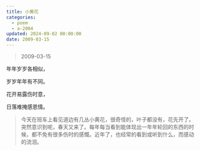 ```yaml
---
title: 小黄花
categories:
  - poem
  - a-2004
updated: 2024-09-02 00:00:00
date: 2009-03-15
---
```


> 2009-03-15

年年岁岁各相似，

岁岁年年有不同。

花开易露伤时意，

日落难掩感恩情。

> 今天在班车上看见道边有几丛小黄花，很奇怪的，叶子都没有，花先开了。突然意识到呢，春天又来了。每年每当看到能体现出一年年轮回的东西的时候，都不免有很多伤时的感慨。近年了，也经常的看到或听到什么，而感动的流泪。
